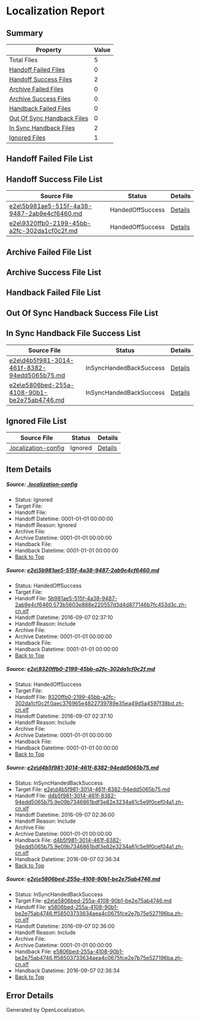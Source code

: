 # <a name='report-top'></a> Localization Report

## Summary
 Property | Value 
 -------- | ----- 
 Total Files | 5
[ Handoff Failed Files ](#handoff-failed-list)| 0
[ Handoff Success Files ](#handoff-success-list)| 2
[ Archive Failed Files ](#archive-failed-list)| 0
[ Archive Success Files ](#archive-success-list)| 0
[ Handback Failed Files ](#handback-failed-list)| 0
[ Out Of Sync Handback Files ](#outofsync-handback-success-list)| 0
[ In Sync Handback Files ](#insync-handback-success-list)| 2
[ Ignored Files ](#ignored-list)| 1

## <a name='handoff-failed-list'></a> Handoff Failed File List

## <a name='handoff-success-list'></a> Handoff Success File List
 Source File | Status | Details 
 ----------- | ------ | ------- 
 [e2e\5b981ae5-515f-4a38-9487-2ab9e4cf6460.md](https://github.com/OpenLocalizationTestOrg/ol-test0/blob/f3071432098b91668ff28a6564c1d271a857f466/e2e/5b981ae5-515f-4a38-9487-2ab9e4cf6460.md) | HandedOffSuccess | [Details](#5634410866c5fe7bc50676be794e00f049c95d281)
 [e2e\9320ffb0-2199-45bb-a2fc-302da1cf0c2f.md](https://github.com/OpenLocalizationTestOrg/ol-test0/blob/f3071432098b91668ff28a6564c1d271a857f466/e2e/9320ffb0-2199-45bb-a2fc-302da1cf0c2f.md) | HandedOffSuccess | [Details](#890cca1a7f24a9e8f7beb58903261d84673653b62)

## <a name='archive-failed-list'></a> Archive Failed File List

## <a name='archive-success-list'></a> Archive Success File List

## <a name='handback-failed-list'></a> Handback Failed File List

## <a name='outofsync-handback-success-list'></a> Out Of Sync Handback Success File List

## <a name='insync-handback-success-list'></a> In Sync Handback File Success List
 Source File | Status | Details 
 ----------- | ------ | ------- 
 [e2e\d4b5f981-3014-461f-8382-94edd5065b75.md](https://github.com/OpenLocalizationTestOrg/ol-test0/blob/6c4fad52f1291fb3b0ca068fe08205fab7edd4e7/e2e/d4b5f981-3014-461f-8382-94edd5065b75.md) | InSyncHandedBackSuccess | [Details](#f172898a2b63f246b388a55bc0a16afa88e808c13)
 [e2e\e5806bed-255a-4108-90b1-be2e75ab4746.md](https://github.com/OpenLocalizationTestOrg/ol-test0/blob/6c4fad52f1291fb3b0ca068fe08205fab7edd4e7/e2e/e5806bed-255a-4108-90b1-be2e75ab4746.md) | InSyncHandedBackSuccess | [Details](#ed6bbbd0de690d0f5797ddf27c6a26ea6d6cf01b4)

## <a name='ignored-list'></a> Ignored File List
 Source File | Status | Details 
 ----------- | ------ | ------- 
 [.localization-config](https://github.com/OpenLocalizationTestOrg/ol-test0/blob/f3071432098b91668ff28a6564c1d271a857f466/.localization-config) | Ignored | [Details](#3d4f252ac210baf56311d7e97dcc2db10974dbd20)

## Item Details
##### <a name='3d4f252ac210baf56311d7e97dcc2db10974dbd20'></a> Source: [.localization-config](https://github.com/OpenLocalizationTestOrg/ol-test0/blob/f3071432098b91668ff28a6564c1d271a857f466/.localization-config)
* Status: Ignored
* Target File: 
* Handoff File: 
* Handoff Datetime: 0001-01-01 00:00:00
* Handoff Reason: Ignored
* Archive File: 
* Archive Datetime: 0001-01-01 00:00:00
* Handback File: 
* Handback Datetime: 0001-01-01 00:00:00
* [Back to Top](#report-top)

##### <a name='5634410866c5fe7bc50676be794e00f049c95d281'></a> Source: [e2e\5b981ae5-515f-4a38-9487-2ab9e4cf6460.md](https://github.com/OpenLocalizationTestOrg/ol-test0/blob/f3071432098b91668ff28a6564c1d271a857f466/e2e/5b981ae5-515f-4a38-9487-2ab9e4cf6460.md)
* Status: HandedOffSuccess
* Target File: 
* Handoff File: [5b981ae5-515f-4a38-9487-2ab9e4cf6460.573b5603e888e220557d3d4d877146b7fc453d3c.zh-cn.xlf](https://github.com/OpenLocalizationTestOrg/ol-test0-handoff/blob/788f3ff0596d687916b42ac4fe8b39534094236a/ol-handoff/OpenLocalizationTestOrg/ol-test0-zhcn/ci/ht/5b981ae5-515f-4a38-9487-2ab9e4cf6460.573b5603e888e220557d3d4d877146b7fc453d3c.zh-cn.xlf)
* Handoff Datetime: 2016-09-07 02:37:10
* Handoff Reason: Include
* Archive File: 
* Archive Datetime: 0001-01-01 00:00:00
* Handback File: 
* Handback Datetime: 0001-01-01 00:00:00
* [Back to Top](#report-top)

##### <a name='890cca1a7f24a9e8f7beb58903261d84673653b62'></a> Source: [e2e\9320ffb0-2199-45bb-a2fc-302da1cf0c2f.md](https://github.com/OpenLocalizationTestOrg/ol-test0/blob/f3071432098b91668ff28a6564c1d271a857f466/e2e/9320ffb0-2199-45bb-a2fc-302da1cf0c2f.md)
* Status: HandedOffSuccess
* Target File: 
* Handoff File: [9320ffb0-2199-45bb-a2fc-302da1cf0c2f.0aec376965e4822739789e35ea49d5a4597f38bd.zh-cn.xlf](https://github.com/OpenLocalizationTestOrg/ol-test0-handoff/blob/788f3ff0596d687916b42ac4fe8b39534094236a/ol-handoff/OpenLocalizationTestOrg/ol-test0-zhcn/ci/ht/9320ffb0-2199-45bb-a2fc-302da1cf0c2f.0aec376965e4822739789e35ea49d5a4597f38bd.zh-cn.xlf)
* Handoff Datetime: 2016-09-07 02:37:10
* Handoff Reason: Include
* Archive File: 
* Archive Datetime: 0001-01-01 00:00:00
* Handback File: 
* Handback Datetime: 0001-01-01 00:00:00
* [Back to Top](#report-top)

##### <a name='f172898a2b63f246b388a55bc0a16afa88e808c13'></a> Source: [e2e\d4b5f981-3014-461f-8382-94edd5065b75.md](https://github.com/OpenLocalizationTestOrg/ol-test0/blob/6c4fad52f1291fb3b0ca068fe08205fab7edd4e7/e2e/d4b5f981-3014-461f-8382-94edd5065b75.md)
* Status: InSyncHandedBackSuccess
* Target File: [e2e\d4b5f981-3014-461f-8382-94edd5065b75.md](https://github.com/OpenLocalizationTestOrg/ol-test0-zhcn/blob/66a2c216072fc91b9d7cbad36de35748f86af52c/e2e/d4b5f981-3014-461f-8382-94edd5065b75.md)
* Handoff File: [d4b5f981-3014-461f-8382-94edd5065b75.9e09b7346861bdf3e82e3234a61c5e9f0cef04a1.zh-cn.xlf](https://github.com/OpenLocalizationTestOrg/ol-test0-handoff/blob/9edf0d6f4996c349c437ce94e3618550c17dd103/ol-handoff/OpenLocalizationTestOrg/ol-test0-zhcn/ci/high/d4b5f981-3014-461f-8382-94edd5065b75.9e09b7346861bdf3e82e3234a61c5e9f0cef04a1.zh-cn.xlf)
* Handoff Datetime: 2016-09-07 02:36:00
* Handoff Reason: Include
* Archive File: 
* Archive Datetime: 0001-01-01 00:00:00
* Handback File: [d4b5f981-3014-461f-8382-94edd5065b75.9e09b7346861bdf3e82e3234a61c5e9f0cef04a1.zh-cn.xlf](https://github.com/OpenLocalizationTestOrg/ol-test0-handback/blob/01d9c9c17814f2bbf6eaa0541b3fdb4153ff524b/ol-handback/OpenLocalizationTestOrg/ol-test0-zhcn/ci/high/d4b5f981-3014-461f-8382-94edd5065b75.9e09b7346861bdf3e82e3234a61c5e9f0cef04a1.zh-cn.xlf)
* Handback Datetime: 2016-09-07 02:36:34
* [Back to Top](#report-top)

##### <a name='ed6bbbd0de690d0f5797ddf27c6a26ea6d6cf01b4'></a> Source: [e2e\e5806bed-255a-4108-90b1-be2e75ab4746.md](https://github.com/OpenLocalizationTestOrg/ol-test0/blob/6c4fad52f1291fb3b0ca068fe08205fab7edd4e7/e2e/e5806bed-255a-4108-90b1-be2e75ab4746.md)
* Status: InSyncHandedBackSuccess
* Target File: [e2e\e5806bed-255a-4108-90b1-be2e75ab4746.md](https://github.com/OpenLocalizationTestOrg/ol-test0-zhcn/blob/66a2c216072fc91b9d7cbad36de35748f86af52c/e2e/e5806bed-255a-4108-90b1-be2e75ab4746.md)
* Handoff File: [e5806bed-255a-4108-90b1-be2e75ab4746.ff58503733634aea4c0675fce2e7b75e527196ba.zh-cn.xlf](https://github.com/OpenLocalizationTestOrg/ol-test0-handoff/blob/9edf0d6f4996c349c437ce94e3618550c17dd103/ol-handoff/OpenLocalizationTestOrg/ol-test0-zhcn/ci/high/e5806bed-255a-4108-90b1-be2e75ab4746.ff58503733634aea4c0675fce2e7b75e527196ba.zh-cn.xlf)
* Handoff Datetime: 2016-09-07 02:36:00
* Handoff Reason: Include
* Archive File: 
* Archive Datetime: 0001-01-01 00:00:00
* Handback File: [e5806bed-255a-4108-90b1-be2e75ab4746.ff58503733634aea4c0675fce2e7b75e527196ba.zh-cn.xlf](https://github.com/OpenLocalizationTestOrg/ol-test0-handback/blob/01d9c9c17814f2bbf6eaa0541b3fdb4153ff524b/ol-handback/OpenLocalizationTestOrg/ol-test0-zhcn/ci/high/e5806bed-255a-4108-90b1-be2e75ab4746.ff58503733634aea4c0675fce2e7b75e527196ba.zh-cn.xlf)
* Handback Datetime: 2016-09-07 02:36:34
* [Back to Top](#report-top)


## Error Details

Generated by OpenLocalization.
